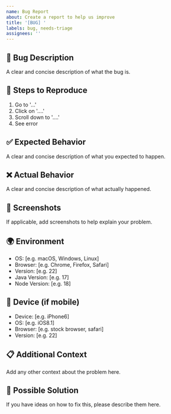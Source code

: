 ```yaml
---
name: Bug Report
about: Create a report to help us improve
title: '[BUG] '
labels: bug, needs-triage
assignees: ''
---
```


## 🐛 Bug Description
A clear and concise description of what the bug is.

## 🔄 Steps to Reproduce
1. Go to '...'
2. Click on '....'
3. Scroll down to '....'
4. See error

## ✅ Expected Behavior
A clear and concise description of what you expected to happen.

## ❌ Actual Behavior
A clear and concise description of what actually happened.

## 📸 Screenshots
If applicable, add screenshots to help explain your problem.

## 🌍 Environment
- OS: [e.g. macOS, Windows, Linux]
- Browser: [e.g. Chrome, Firefox, Safari]
- Version: [e.g. 22]
- Java Version: [e.g. 17]
- Node Version: [e.g. 18]

## 📱 Device (if mobile)
- Device: [e.g. iPhone6]
- OS: [e.g. iOS8.1]
- Browser: [e.g. stock browser, safari]
- Version: [e.g. 22]

## 📋 Additional Context
Add any other context about the problem here.

## 🔧 Possible Solution
If you have ideas on how to fix this, please describe them here.